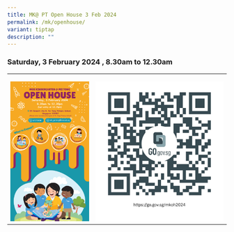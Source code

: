 ```yaml
---
title: MK@ PT Open House 3 Feb 2024
permalink: /mk/openhouse/
variant: tiptap
description: ""
---
```

<h3><strong>                 Saturday, 3 February 2024   , 8.30am to 12.30am </strong></h3><table><tbody><tr><th rowspan="1" colspan="1"><p></p><div class="isomer-image-wrapper"><img style="width: 100%" height="auto" width="100%" alt="" src="/images/MK@Pei Tong/MK_OH_2024_Poster.png"></div></th><th rowspan="1" colspan="1"><p></p><div class="isomer-image-wrapper"><img style="width: 100%" height="auto" width="100%" alt="" src="/images/MK@Pei Tong/Open_House_Reg_QR.jpeg"></div></th></tr></tbody></table><p></p>
